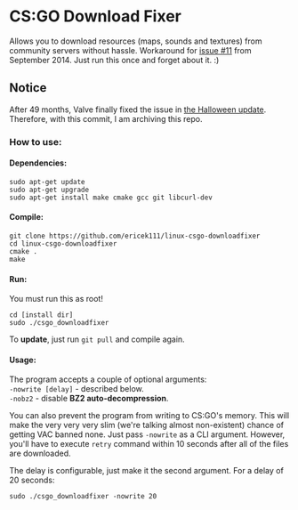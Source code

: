 # CS:GO Download Fixer

Allows you to download resources (maps, sounds and textures) from community servers without hassle.
Workaround for [issue #11](https://github.com/ValveSoftware/csgo-osx-linux/issues/11) from September 2014. Just run this once and forget about it. :)

## Notice
After 49 months, Valve finally fixed the issue in [the Halloween update](http://blog.counter-strike.net/index.php/2018/10/21397/). Therefore, with this commit, I am archiving this repo.

### How to use:
#### Dependencies:
```
sudo apt-get update
sudo apt-get upgrade
sudo apt-get install make cmake gcc git libcurl-dev
```

#### Compile:
```
git clone https://github.com/ericek111/linux-csgo-downloadfixer
cd linux-csgo-downloadfixer
cmake .
make
```

#### Run:
You must run this as root!
```
cd [install dir]
sudo ./csgo_downloadfixer
```
To **update**, just run `git pull` and compile again.

#### Usage:
The program accepts a couple of optional arguments:  
`-nowrite [delay]` - described below.  
`-nobz2` - disable **BZ2 auto-decompression**.

You can also prevent the program from writing to CS:GO's memory. This will make the very very very slim (we're talking almost non-existent) chance of getting VAC banned none.
Just pass `-nowrite` as a CLI argument. However, you'll have to execute `retry` command within 10 seconds after all of the files are downloaded.

The delay is configurable, just make it the second argument. For a delay of 20 seconds:

`sudo ./csgo_downloadfixer -nowrite 20`